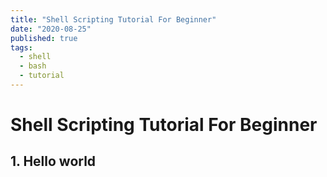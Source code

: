 ```yaml
---
title: "Shell Scripting Tutorial For Beginner"
date: "2020-08-25"
published: true
tags:
  - shell
  - bash
  - tutorial
---
```


# Shell Scripting Tutorial For Beginner

## 1. Hello world


<!--stackedit_data:
eyJoaXN0b3J5IjpbLTE4MzE4MTY4MjNdfQ==
-->
